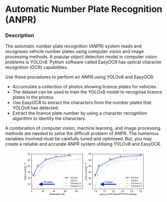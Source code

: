 # Automatic Number Plate Recognition (ANPR)

### Description

The automatic number plate recognition (ANPR) system reads and recognises vehicle number plates using computer vision and image processing methods. A popular object detection model in computer vision problems is YOLOv8. Python software called EasyOCR has optical character recognition (OCR) capabilities.

Use these procedures to perform an ANPR using YOLOv8 and EasyOCR:

* Accumulate a collection of photos showing licence plates for vehicles.
* The dataset can be used to train the YOLOv8 model to recognise licence plates in the photos.
* Use EasyOCR to extract the characters from the number plates that YOLOv8 has detected.
* Extract the licence plate number by using a character recognition algorithm to identify the characters.

A combination of computer vision, machine learning, and image processing methods are needed to solve the difficult problem of ANPR. The numerous variables involved must be carefully tuned and optimised. But, you may create a reliable and accurate ANPR system utilising YOLOv8 and EasyOCR.
<div align="center">
    <img src="yolo-comparison-plots.png" width="79%"/>
</div>


